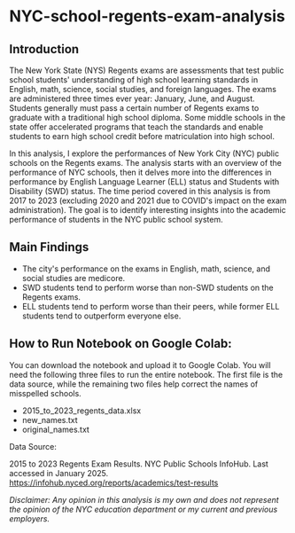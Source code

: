 # NYC-school-regents-exam-analysis

## Introduction
The New York State (NYS) Regents exams are assessments that test public school students' understanding of high school learning standards in English, math, science, social studies, and foreign languages. The exams are administered three times ever year: January, June, and August. Students generally must pass a certain number of Regents exams to graduate with a traditional high school diploma. Some middle schools in the state offer accelerated programs that teach the standards and enable students to earn high school credit before matriculation into high school.

In this analysis, I explore the performances of New York City (NYC) public schools on the Regents exams. The analysis starts with an overview of the performance of NYC schools, then it delves more into the differences in performance by English Language Learner (ELL) status and Students with Disability (SWD) status. The time period covered in this analysis is from 2017 to 2023 (excluding 2020 and 2021 due to COVID's impact on the exam administration). The goal is to identify interesting insights into the academic performance of students in the NYC public school system.

## Main Findings

*  The city's performance on the exams in English, math, science, and social studies are medicore.
*  SWD students tend to perform worse than non-SWD students on the Regents exams.
*  ELL students tend to perform worse than their peers, while former ELL students tend to outperform everyone else.

## How to Run Notebook on Google Colab:

You can download the notebook and upload it to Google Colab. You will need the following three files to run the entire notebook. The first file is the data source, while the remaining two files help correct the names of misspelled schools.

*   2015_to_2023_regents_data.xlsx
*   new_names.txt
*   original_names.txt

Data Source:

2015 to 2023 Regents Exam Results. NYC Public Schools InfoHub. Last accessed in January 2025. https://infohub.nyced.org/reports/academics/test-results

*Disclaimer: Any opinion in this analysis is my own and does not represent the opinion of the NYC education department or my current and previous employers.*
